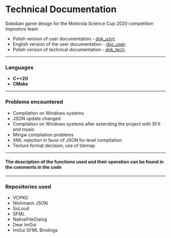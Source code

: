 # Technical Documentation

Sokoban game design for the Motorola Science Cup 2020 competition
*Impostors* team

- Polish version of user documentation - [dok_uzyt](./dok_uzyt.md).
- English version of the user documentation - [doc_user](./doc_user.md).
- Polish version of technical documentation - [dok_tech](./dok_tech.md).

***
### Languages ​
- **C++20**
- **CMake**


***

### Problems encountered

- Compilation on Windows systems
- JSON update changed
- Compilation on Windows systems after extending the project with SFX and music
- Mingw compilation problems
- XML ​​rejection in favor of JSON for level compilation
- Texture format decision, use of tilemap

***

#### The description of the functions used and their operation can be found in the comments in the code

***

### Repositories used

- VCPKG
- Nlohmann JSON
- SoLoud
- SFML
- NativeFileDialog
- Dear ImGui
- ImGui SFML Bindings